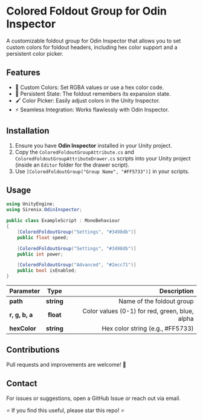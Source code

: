 # Colored Foldout Group for Odin Inspector

A customizable foldout group for Odin Inspector that allows you to set custom colors for foldout headers, including hex color support and a persistent color picker.

## Features
- 🎨 Custom Colors: Set RGBA values or use a hex color code.
- 🔄 Persistent State: The foldout remembers its expansion state.
- 🖌️ Color Picker: Easily adjust colors in the Unity Inspector.
- ⚡ Seamless Integration: Works flawlessly with Odin Inspector.

## Installation

1. Ensure you have **Odin Inspector** installed in your Unity project.
2. Copy the `ColoredFoldoutGroupAttribute.cs` and `ColoredFoldoutGroupAttributeDrawer.cs` scripts into your Unity project (inside an `Editor` folder for the drawer script).
3. Use `[ColoredFoldoutGroup("Group Name", "#FF5733")]` in your scripts.

## Usage

```csharp
using UnityEngine;
using Sirenix.OdinInspector;

public class ExampleScript : MonoBehaviour
{
    [ColoredFoldoutGroup("Settings", "#3498db")]
    public float speed;

    [ColoredFoldoutGroup("Settings", "#3498db")]
    public int power;

    [ColoredFoldoutGroup("Advanced", "#2ecc71")]
    public bool isEnabled;
}
```
| Parameter | Type | Description |
| :---         |     :---:      |          ---: |
| **path**   | **string**  | Name of the foldout group    |
| **r, g, b, a**     | **float**  | Color values (0-1) for red, green, blue, alpha    |
| **hexColor**     | **string** |  Hex color string (e.g., #FF5733)   |

## Contributions
Pull requests and improvements are welcome! 🚀
## Contact
For issues or suggestions, open a GitHub Issue or reach out via email.

⭐ If you find this useful, please star this repo! ⭐

